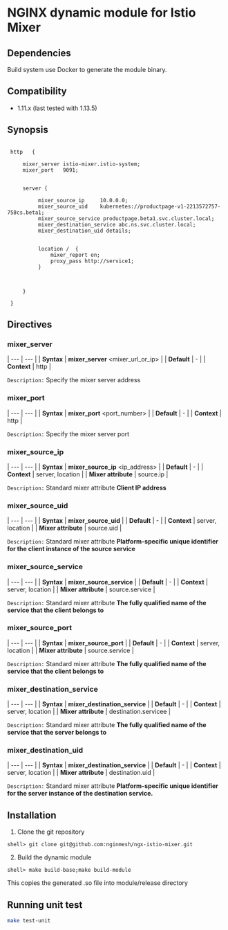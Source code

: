# NGINX dynamic module for Istio Mixer 


## Dependencies

Build system use Docker to generate the module binary.

## Compatibility

* 1.11.x (last tested with 1.13.5)


## Synopsis

```nginx

 http   {
 
 	 mixer_server istio-mixer.istio-system;
     mixer_port   9091;

 
	 server {
	 
	      mixer_source_ip     10.0.0.0;
          mixer_source_uid    kubernetes://productpage-v1-2213572757-758cs.beta1;
          mixer_source_service productpage.beta1.svc.cluster.local;
          mixer_destination_service abc.ns.svc.cluster.local;
          mixer_destination_uid details;
         
         
          location /  {
              mixer_report on;
              proxy_pass http://service1;
          }
         
            
			
	 }
		
 }	

```


## Directives

### mixer_server

| --- | --- |
| **Syntax**  | **mixer_server** <mixer_url_or_ip> |
| **Default** | - |
| **Context** | http |

`Description:` Specify the mixer server address


### mixer_port

| --- | --- |
| **Syntax**  | **mixer_port** <port_number> |
| **Default** | - |
| **Context** | http |

`Description:` Specify the mixer server port


### mixer_source_ip

| --- | --- |
| **Syntax**  | **mixer_source_ip** <ip_address> |
| **Default** | - |
| **Context** | server, location  |
| **Mixer attribute** | source.ip  |

`Description:` Standard mixer attribute **Client IP address**

### mixer_source_uid

| --- | --- |
| **Syntax**  | **mixer_source_uid** <kubernetes client service id> |
| **Default** | - |
| **Context** | server, location  |
| **Mixer attribute** | source.uid  |

`Description:` Standard mixer attribute **Platform-specific unique identifier for the client instance of the source service**

### mixer_source_service

| --- | --- |
| **Syntax**  | **mixer_source_service** <kubernetes client service name> |
| **Default** | - |
| **Context** | server, location  |
| **Mixer attribute** | source.service  |

`Description:` Standard mixer attribute **The fully qualified name of the service that the client belongs to**


### mixer_source_port


| --- | --- |
| **Syntax**  | **mixer_source_port** <kubernetes client service name> |
| **Default** | - |
| **Context** | server, location  |
| **Mixer attribute** | source.service  |

`Description:` Standard mixer attribute **The fully qualified name of the service that the client belongs to**


### mixer_destination_service


| --- | --- |
| **Syntax**  | **mixer_destination_service** <kubernetes destination service name> |
| **Default** | - |
| **Context** | server, location  |
| **Mixer attribute** | destination.servicee  |

`Description:` Standard mixer attribute **The fully qualified name of the service that the server belongs to**

### mixer_destination_uid


| --- | --- |
| **Syntax**  | **mixer_destination_service** <kubernetes destination service uid> |
| **Default** | - |
| **Context** | server, location  |
| **Mixer attribute** | destination.uid  |

`Description:` Standard mixer attribute **Platform-specific unique identifier for the server instance of the destination service.**



## Installation

1. Clone the git repository

  ```
  shell> git clone git@github.com:nginmesh/ngx-istio-mixer.git
  ```

2. Build the dynamic module

  ```
  shell> make build-base;make build-module
  ```

  This copies the generated .so file into module/release directory



## Running unit test

```bash
make test-unit
```
